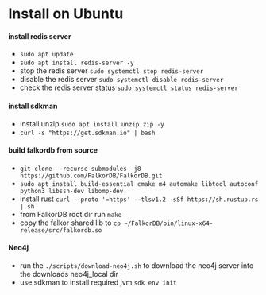 Install on Ubuntu
=================

#### install redis server

- `sudo apt update`
- `sudo apt install redis-server -y`
- stop the redis server `sudo systemctl stop redis-server`
- disable the redis server `sudo systemctl disable redis-server`
- check the redis server status `sudo systemctl status redis-server`

#### install sdkman

- install unzip `sudo apt install unzip zip -y`
- `curl -s "https://get.sdkman.io" | bash`

#### build falkordb from source

- `git clone --recurse-submodules -j8 https://github.com/FalkorDB/FalkorDB.git`
- `sudo apt install build-essential cmake m4 automake libtool autoconf python3 libssh-dev libomp-dev`
- install rust `curl --proto '=https' --tlsv1.2 -sSf https://sh.rustup.rs | sh`
- from FalkorDB root dir run `make`
- copy the falkor shared lib to `cp ~/FalkorDB/bin/linux-x64-release/src/falkordb.so`

#### Neo4j

* run the `./scripts/download-neo4j.sh` to download the neo4j server into the downloads neo4j_local dir
* use sdkman to install required jvm `sdk env init`
